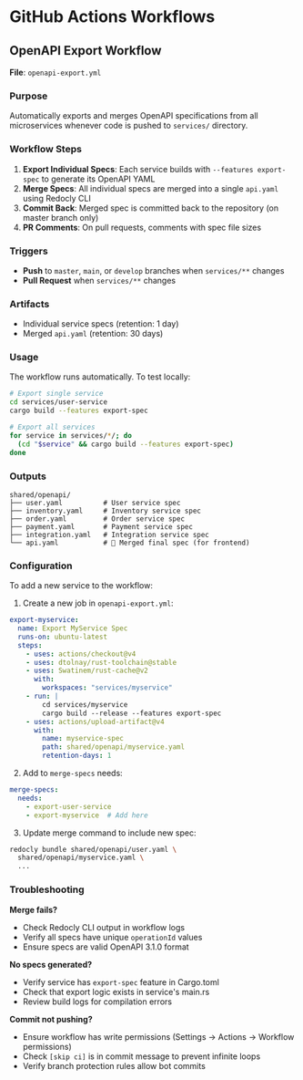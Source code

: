 # GitHub Actions Workflows

## OpenAPI Export Workflow

**File**: `openapi-export.yml`

### Purpose

Automatically exports and merges OpenAPI specifications from all microservices whenever code is pushed to `services/` directory.

### Workflow Steps

1. **Export Individual Specs**: Each service builds with `--features export-spec` to generate its OpenAPI YAML
2. **Merge Specs**: All individual specs are merged into a single `api.yaml` using Redocly CLI
3. **Commit Back**: Merged spec is committed back to the repository (on master branch only)
4. **PR Comments**: On pull requests, comments with spec file sizes

### Triggers

- **Push** to `master`, `main`, or `develop` branches when `services/**` changes
- **Pull Request** when `services/**` changes

### Artifacts

- Individual service specs (retention: 1 day)
- Merged `api.yaml` (retention: 30 days)

### Usage

The workflow runs automatically. To test locally:

```bash
# Export single service
cd services/user-service
cargo build --features export-spec

# Export all services
for service in services/*/; do
  (cd "$service" && cargo build --features export-spec)
done
```

### Outputs

```
shared/openapi/
├── user.yaml          # User service spec
├── inventory.yaml     # Inventory service spec
├── order.yaml         # Order service spec
├── payment.yaml       # Payment service spec
├── integration.yaml   # Integration service spec
└── api.yaml           # 🔀 Merged final spec (for frontend)
```

### Configuration

To add a new service to the workflow:

1. Create a new job in `openapi-export.yml`:
```yaml
export-myservice:
  name: Export MyService Spec
  runs-on: ubuntu-latest
  steps:
    - uses: actions/checkout@v4
    - uses: dtolnay/rust-toolchain@stable
    - uses: Swatinem/rust-cache@v2
      with:
        workspaces: "services/myservice"
    - run: |
        cd services/myservice
        cargo build --release --features export-spec
    - uses: actions/upload-artifact@v4
      with:
        name: myservice-spec
        path: shared/openapi/myservice.yaml
        retention-days: 1
```

2. Add to `merge-specs` needs:
```yaml
merge-specs:
  needs:
    - export-user-service
    - export-myservice  # Add here
```

3. Update merge command to include new spec:
```bash
redocly bundle shared/openapi/user.yaml \
  shared/openapi/myservice.yaml \
  ...
```

### Troubleshooting

**Merge fails?**
- Check Redocly CLI output in workflow logs
- Verify all specs have unique `operationId` values
- Ensure specs are valid OpenAPI 3.1.0 format

**No specs generated?**
- Verify service has `export-spec` feature in Cargo.toml
- Check that export logic exists in service's main.rs
- Review build logs for compilation errors

**Commit not pushing?**
- Ensure workflow has write permissions (Settings → Actions → Workflow permissions)
- Check `[skip ci]` is in commit message to prevent infinite loops
- Verify branch protection rules allow bot commits
